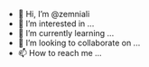 - 👋 Hi, I’m @zemniali
- 👀 I’m interested in ...
- 🌱 I’m currently learning ...
- 💞️ I’m looking to collaborate on ...
- 📫 How to reach me ...

<!---
zemniali/zemniali is a ✨ special ✨ repository because its `README.md` (this file) appears on your GitHub profile.
You can click the Preview link to take a look at your changes.
--->
